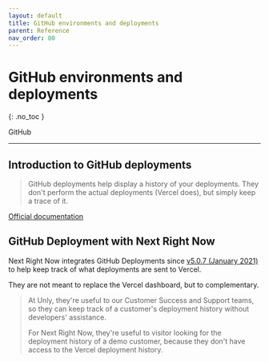 ```yaml
---
layout: default
title: GitHub environments and deployments
parent: Reference
nav_order: 80
---
```


# GitHub environments and deployments
{: .no_toc }

<div class="code-example" markdown="1">
GitHub
</div>

---

## Introduction to GitHub deployments

> GitHub deployments help display a history of your deployments. They don't perform the actual deployments (Vercel does), but simply keep a trace of it.

[Official documentation](https://docs.github.com/en/rest/reference/repos#deployments)

## GitHub Deployment with Next Right Now

Next Right Now integrates GitHub Deployments since [v5.0.7 (January 2021)](https://github.com/UnlyEd/next-right-now/issues/280) to help keep track of what deployments are sent to Vercel.

They are not meant to replace the Vercel dashboard, but to complementary.

> At Unly, they're useful to our Customer Success and Support teams, so they can keep track of a customer's deployment history without developers' assistance.
>
> For Next Right Now, they're useful to visitor looking for the deployment history of a demo customer, because they don't have access to the Vercel deployment history.
